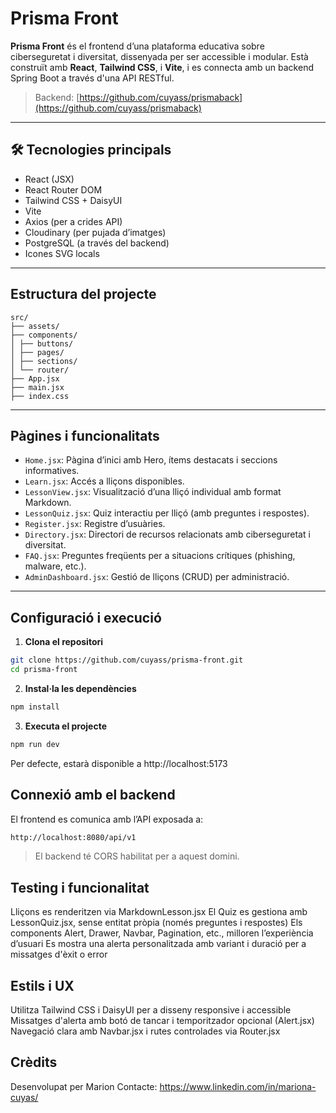 # Prisma Front

**Prisma Front** és el frontend d’una plataforma educativa sobre ciberseguretat i diversitat, dissenyada per ser accessible i modular. Està construït amb **React**, **Tailwind CSS**, i **Vite**, i es connecta amb un backend Spring Boot a través d'una API RESTful.

> Backend: [https://github.com/cuyass/prismaback](https://github.com/cuyass/prismaback)

---

## 🛠 Tecnologies principals

- React (JSX)
- React Router DOM
- Tailwind CSS + DaisyUI
- Vite
- Axios (per a crides API)
- Cloudinary (per pujada d’imatges)
- PostgreSQL (a través del backend)
- Icones SVG locals

---

## Estructura del projecte

```
src/
├── assets/
├── components/
│ ├── buttons/ 
│ ├── pages/ 
│ ├── sections/
│ └── router/ 
├── App.jsx 
├── main.jsx 
├── index.css 
```

---

## Pàgines i funcionalitats

- `Home.jsx`: Pàgina d’inici amb Hero, ítems destacats i seccions informatives.
- `Learn.jsx`: Accés a lliçons disponibles.
- `LessonView.jsx`: Visualització d’una lliçó individual amb format Markdown.
- `LessonQuiz.jsx`: Quiz interactiu per lliçó (amb preguntes i respostes).
- `Register.jsx`: Registre d’usuàries.
- `Directory.jsx`: Directori de recursos relacionats amb ciberseguretat i diversitat.
- `FAQ.jsx`: Preguntes freqüents per a situacions crítiques (phishing, malware, etc.).
- `AdminDashboard.jsx`: Gestió de lliçons (CRUD) per administració.

---

## Configuració i execució

1. **Clona el repositori**
```bash
git clone https://github.com/cuyass/prisma-front.git
cd prisma-front
```
2. **Instal·la les dependències**
```bash
npm install
```
3. **Executa el projecte**
```bash
npm run dev
```
Per defecte, estarà disponible a http://localhost:5173

## Connexió amb el backend
El frontend es comunica amb l’API exposada a:

```bash
http://localhost:8080/api/v1
```
> El backend té CORS habilitat per a aquest domini.

## Testing i funcionalitat

Lliçons es renderitzen via MarkdownLesson.jsx
El Quiz es gestiona amb LessonQuiz.jsx, sense entitat pròpia (només preguntes i respostes)
Els components Alert, Drawer, Navbar, Pagination, etc., milloren l’experiència d’usuari
Es mostra una alerta personalitzada amb variant i duració per a missatges d'èxit o error

## Estils i UX

Utilitza Tailwind CSS i DaisyUI per a disseny responsive i accessible
Missatges d'alerta amb botó de tancar i temporitzador opcional (Alert.jsx)
Navegació clara amb Navbar.jsx i rutes controlades via Router.jsx

## Crèdits

Desenvolupat per Marion
Contacte: https://www.linkedin.com/in/mariona-cuyas/
